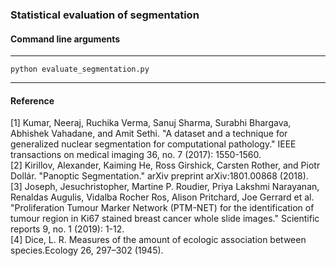 ### Statistical evaluation of segmentation

#### Command line arguments

--------------------------------------------------------------------------------------------------------------------------

``` python evaluate_segmentation.py ```

--------------------------------------------------------------------------------------------------------------------------

#### Reference

[1] Kumar, Neeraj, Ruchika Verma, Sanuj Sharma, Surabhi Bhargava, Abhishek Vahadane, and Amit Sethi. "A dataset and a technique for generalized nuclear segmentation for computational pathology." IEEE transactions on medical imaging 36, no. 7 (2017): 1550-1560.     
[2] Kirillov, Alexander, Kaiming He, Ross Girshick, Carsten Rother, and Piotr Dollár. "Panoptic Segmentation." arXiv preprint arXiv:1801.00868 (2018).     
[3] Joseph, Jesuchristopher, Martine P. Roudier, Priya Lakshmi Narayanan, Renaldas Augulis, Vidalba Rocher Ros, Alison Pritchard, Joe Gerrard et al. "Proliferation Tumour Marker Network (PTM-NET) for the identification of tumour region in Ki67 stained breast cancer whole slide images." Scientific reports 9, no. 1 (2019): 1-12.     
[4] Dice, L. R. Measures of the amount of ecologic association between species.Ecology 26, 297–302 (1945).
